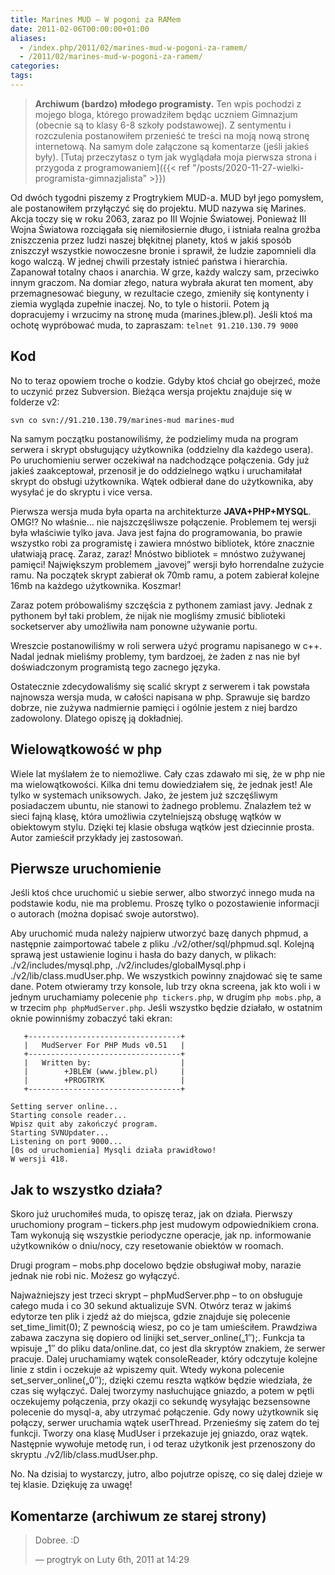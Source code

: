 ```yaml
---
title: Marines MUD – W pogoni za RAMem
date: 2011-02-06T00:00:00+01:00
aliases:
  - /index.php/2011/02/marines-mud-w-pogoni-za-ramem/
  - /2011/02/marines-mud-w-pogoni-za-ramem/
categories:
tags:
---
```


> **Archiwum (bardzo) młodego programisty.** Ten wpis pochodzi z mojego bloga, którego prowadziłem będąc uczniem Gimnazjum (obecnie są to klasy 6-8 szkoły podstawowej). Z sentymentu i rozczulenia postanowiłem przenieść te treści na moją nową stronę internetową. Na samym dole załączone są komentarze (jeśli jakieś były). [Tutaj przeczytasz o tym jak wyglądała moja pierwsza strona i przygoda z programowaniem]({{< ref "/posts/2020-11-27-wielki-programista-gimnazjalista" >}})
> 

Od dwóch tygodni piszemy z Progtrykiem MUD-a. MUD był jego pomysłem, ale postanowiłem przyłączyć się do projektu. MUD nazywa się Marines. Akcja toczy się w roku 2063, zaraz po III Wojnie Światowej. Ponieważ III Wojna Światowa rozciągała się niemiłosiernie długo, i istniała realna groźba zniszczenia przez ludzi naszej błękitnej planety, ktoś w jakiś sposób zniszczył wszystkie nowoczesne bronie i sprawił, że ludzie zapomnieli dla kogo walczą. W jednej chwili przestały istnieć państwa i hierarchia. Zapanował totalny chaos i anarchia. W grze, każdy walczy sam, przeciwko innym graczom. Na domiar złego, natura wybrała akurat ten moment, aby przemagnesować bieguny, w rezultacie czego, zmieniły się kontynenty i ziemia wygląda zupełnie inaczej. No, to tyle o historii. Potem ją dopracujemy i wrzucimy na stronę muda (marines.jblew.pl). Jeśli ktoś ma ochotę wypróbować muda, to zapraszam:
`telnet 91.210.130.79 9000`

## Kod

No to teraz opowiem troche o kodzie. Gdyby ktoś chciał go obejrzeć, może to uczynić przez Subversion. Bieżąca wersja projektu znajduje się w folderze v2:

```
svn co svn://91.210.130.79/marines-mud marines-mud
```

Na samym początku postanowiliśmy, że podzielimy muda na program serwera i skrypt obsługujący użytkownika (oddzielny dla każdego usera). Po uruchomieniu serwer oczekiwał na nadchodzące połączenia. Gdy już jakieś zaakceptował, przenosił je do oddzielnego wątku i uruchamiłałał skrypt do obsługi użytkownika. Wątek odbierał dane do użytkownika, aby wysyłać je do skryptu i vice versa.

Pierwsza wersja muda była oparta na architekturze **JAVA+PHP+MYSQL**. OMG!? No właśnie… nie najszczęśliwsze połączenie. Problemem tej wersji była właściwie tylko java. Java jest fajna do programowania, bo prawie wszystko robi za programistę i zawiera mnóstwo bibliotek, które znacznie ułatwiają pracę. Zaraz, zaraz! Mnóstwo bibliotek = mnóstwo zużywanej pamięci! Największym problemem „javovej” wersji było horrendalne zużycie ramu. Na początek skrypt zabierał ok 70mb ramu, a potem zabierał kolejne 16mb na każdego użytkownika. Koszmar!

Zaraz potem próbowaliśmy szczęścia z pythonem zamiast javy. Jednak z pythonem był taki problem, że nijak nie mogliśmy zmusić biblioteki socketserver aby umożliwiła nam ponowne używanie portu.

Wreszcie postanowiliśmy w roli serwera użyć programu napisanego w c++. Nadal jednak mieliśmy problemy, tym bardzoej, że żaden z nas nie był doświadczonym programistą tego zacnego języka.

Ostatecznie zdecydowaliśmy się scalić skrypt z serwerem i tak powstała najnowsza wersja muda, w całości napisana w php. Sprawuje się bardzo dobrze, nie zużywa nadmiernie pamięci i ogólnie jestem z niej bardzo zadowolony. Dlatego opiszę ją dokładniej.

## Wielowątkowość w php

Wiele lat myślałem że to niemożliwe. Cały czas zdawało mi się, że w php nie ma wielowątkowości. Kilka dni temu dowiedziałem się, że jednak jest! Ale tylko w systemach﻿ uniksowych. Jako, że jestem już szczęśliwym posiadaczem ubuntu, nie stanowi to żadnego problemu. Znalazłem też w sieci fajną klasę, która umożliwia czytelniejszą obsługę wątków w obiektowym stylu. Dzięki tej klasie obsługa wątków jest dziecinnie prosta. Autor zamieścił przykłady jej zastosowań.

## Pierwsze uruchomienie

Jeśli ktoś chce uruchomić u siebie serwer, albo stworzyć innego muda na podstawie kodu, nie ma problemu. Proszę tylko o pozostawienie informacji o autorach (można dopisać swoje autorstwo).

Aby uruchomić muda należy najpierw utworzyć bazę danych phpmud, a następnie zaimportować tabele z pliku ./v2/other/sql/phpmud.sql. Kolejną sprawą jest ustawienie loginu i hasła do bazy danych, w plikach: ./v2/includes/mysql.php, ./v2/includes/globalMysql.php i ./v2/lib/class.mudUser.php. We wszystkich powinny znajdować się te same dane. Potem otwieramy trzy konsole, lub trzy okna screena, jak kto woli i w jednym uruchamiamy polecenie `php tickers.php`, w drugim `php mobs.php`, a w trzecim `php phpMudServer.php`. Jeśli wszystko będzie działało, w ostatnim oknie powinniśmy zobaczyć taki ekran:

```
   +----------------------------------+
   |   MudServer For PHP Muds v0.51   |
   +----------------------------------+
   |   Written by:                    |
   |        +JBLEW (www.jblew.pl)     |
   |        +PROGTRYK                 |
   +----------------------------------+

Setting server online...
Starting console reader...
Wpisz quit aby zakończyć program.
Starting SVNUpdater...
Listening on port 9000...
[0s od uruchomienia] Mysqli działa prawidłowo!
W wersji 418.
```

## Jak to wszystko działa?

Skoro już uruchomiłeś muda, to opiszę teraz, jak on działa.
Pierwszy uruchomiony program – tickers.php jest mudowym odpowiednikiem crona. Tam wykonują się wszystkie periodyczne operacje, jak np. informowanie użytkowników o dniu/nocy, czy resetowanie obiektów w roomach.

Drugi program – mobs.php docelowo będzie obsługiwał moby, narazie jednak nie robi nic. Możesz go wyłączyć.

Najważniejszy jest trzeci skrypt – phpMudServer.php – to on obsługuje całego muda i co 30 sekund aktualizuje SVN.  Otwórz teraz w jakimś edytorze ten plik i zjedź aż do miejsca, gdzie znajduje się polecenie set_time_limit(0); Z pewnością wiesz, po co je tam umieściłem. Prawdziwa zabawa zaczyna się dopiero od linijki set_server_online(„1″);. Funkcja ta wpisuje „1″ do pliku data/online.dat, co jest dla skryptów znakiem, że serwer pracuje. Dalej uruchamiamy wątek consoleReader, który odczytuje kolejne linie z stdin i oczekuje aż wpiszemy quit. Wtedy wykona polecenie set_server_online(„0″);, dzięki czemu reszta wątków będzie wiedziała, że czas się wyłączyć. Dalej tworzymy nasłuchujące gniazdo, a potem w pętli oczekujemy połączenia, przy okazji co sekundę wysyłając bezsensowne polecenie do mysql-a, aby utrzymać połączenie. Gdy nowy użytkownik się połączy, serwer uruchamia wątek userThread. Przenieśmy się zatem do tej funkcji. Tworzy ona klasę MudUser i przekazuje jej gniazdo, oraz wątek. Następnie wywołuje metodę run, i od teraz użytkonik jest przenoszony do skryptu ./v2/lib/class.mudUser.php.

No. Na dzisiaj to wystarczy, jutro, albo pojutrze opiszę, co się dalej dzieje w tej klasie. Dziękuję za uwagę!


## Komentarze (archiwum ze starej strony)

> Dobree. :D
> 
> — progtryk on Luty 6th, 2011 at 14:29
